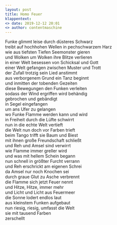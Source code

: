 ```yaml
---
layout: post
title: Homo Feuer
klappentext:
<> date: 2019-12-12 20:01
<> author: contentmaschine
---
```


Funke glimmt leise durch düsteres Schwarz <br>
treibt auf hochhohen Wellen in pechschwarzem Harz <br>
wie aus tiefsten Tiefen Seemonster gieren <br>
und Wolken um Wolken ihre Blitze verlieren <br>
in einer Welt besessen von Schicksal und Gott <br>
einer Welt gefangen zwischen Muster und Trott <br>
der Zufall trotzig sein Lied anstimmt <br>
aus verborgenem Grund ein Tanz beginnt <br>
und inmitten der tobenden Gezeiten <br>
diese Bewegungen den Funken verleiten <br>
sodass der Wind ergriffen wird behändig <br>
gebrochen und gebändigt <br>
in Segel eingefangen <br>
um ans Ufer zu gelangen <br>
wo Funke Flamme werden kann und wird <br>
in Freiheit durch die Lüfte schwirrt <br>
nun in die echte Welt vertieft <br>
die Welt nun doch vor Farben trieft <br>
beim Tango trifft sie Baum und Biest <br>
mit ihnen große Freundschaft schließt <br>
und Reh und Amsel sind verwirrt <br>
wie Flamme immer greller wird <br>
und was mit hellem Schein begann <br>
nun schnell in größter Furcht verrann <br>
und Reh erschrickt am eigenen Schrei <br>
da Amsel nur noch Knochen sei <br>
durch graue Glut zu Asche verbrennt <br>
die Flamme sich jetzt Feuer nennt <br>
und Hitze, Hitze, immer mehr <br>
und Licht und Licht aus Feuermeer <br>
die Sonne lodert endlos laut <br>
aus kleinstem Funken aufgebaut <br>
nun riesig, riesig, umfasst die Welt <br>
sie mit tausend Farben <br>
zerschellt
